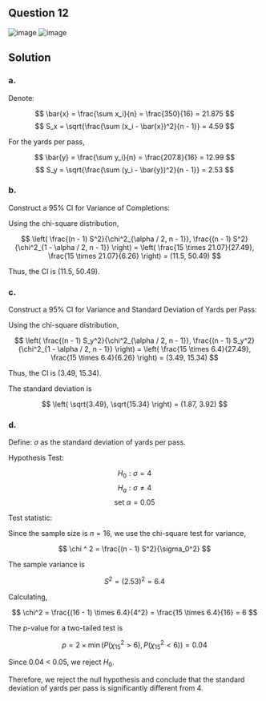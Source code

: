 ## Question 12

![image](https://github.com/user-attachments/assets/8a3b763e-b5cc-49d5-b076-a7c732ab6004)
![image](https://github.com/user-attachments/assets/f7d92974-7d23-4f09-bdf3-a5a9e90a0a84)

## Solution

### a.

Denote:

$$
\bar{x} = \frac{\sum x_i}{n} = \frac{350}{16} = 21.875
$$
$$
S_x = \sqrt{\frac{\sum (x_i - \bar{x})^2}{n - 1}} = 4.59
$$

For the yards per pass,

$$
\bar{y} = \frac{\sum y_i}{n} = \frac{207.8}{16} = 12.99
$$
$$
S_y = \sqrt{\frac{\sum (y_i - \bar{y})^2}{n - 1}} = 2.53
$$

### b.

Construct a 95% CI for Variance of Completions:

Using the chi-square distribution,

$$
\left( \frac{(n - 1) S^2}{\chi^2_{\alpha / 2, n - 1}}, \frac{(n - 1) S^2}{\chi^2_{1 - \alpha / 2, n - 1}} \right) = \left( \frac{15 \times 21.07}{27.49}, \frac{15 \times 21.07}{6.26} \right) = (11.5, 50.49)
$$

Thus, the CI is (11.5, 50.49).

### c. 

Construct a 95% CI for Variance and Standard Deviation of Yards per Pass:

Using the chi-square distribution,

$$
\left( \frac{(n - 1) S_y^2}{\chi^2_{\alpha / 2, n - 1}}, \frac{(n - 1) S_y^2}{\chi^2_{1 - \alpha / 2, n - 1}} \right) = \left( \frac{15 \times 6.4}{27.49}, \frac{15 \times 6.4}{6.26} \right) = (3.49, 15.34)
$$

Thus, the CI is (3.49, 15.34).

The standard deviation is

$$
\left( \sqrt{3.49}, \sqrt{15.34} \right) = (1.87, 3.92)
$$

### d.

Define: $\sigma$ as the standard deviation of yards per pass.

Hypothesis Test:

$$
H_0: \sigma = 4
$$
$$
H_a: \sigma \neq 4
$$
$$
\text{set } \alpha = 0.05
$$

Test statistic:

Since the sample size is $n = 16$, we use the chi-square test for variance,

$$
\chi ^ 2 = \frac{(n - 1) S^2}{\sigma_0^2}
$$

The sample variance is

$$
S^2 = (2.53)^2 = 6.4
$$

Calculating,

$$
\chi^2 = \frac{(16 - 1) \times 6.4}{4^2} = \frac{15 \times 6.4}{16} = 6
$$

The p-value for a two-tailed test is

$$
p = 2 \times \min \left( P(\chi ^ 2_{15} > 6), P(\chi ^ 2_{15} < 6) \right) = 0.04
$$

Since 0.04 < 0.05, we reject $H_0$.

Therefore, we reject the null hypothesis and conclude that the standard deviation of yards per pass is significantly different from 4.
